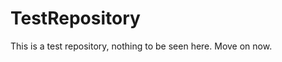 TestRepository
==============

This is a test repository, nothing to be seen here. Move on now.  
 
 
   
     
   
             
 
 
  
  
  
  
 
 
 
 
   
 
 

